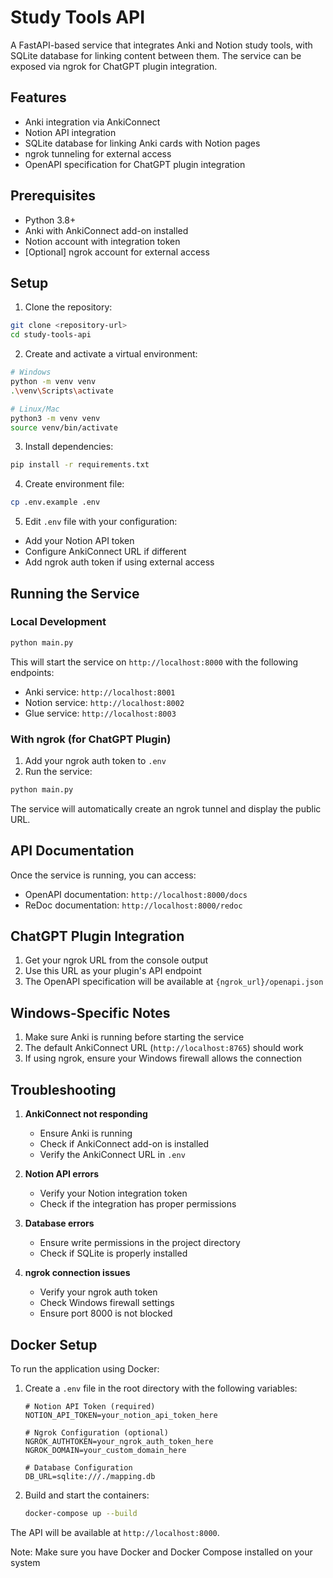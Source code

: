 # Study Tools API

A FastAPI-based service that integrates Anki and Notion study tools, with SQLite database for linking content between them. The service can be exposed via ngrok for ChatGPT plugin integration.

## Features

- Anki integration via AnkiConnect
- Notion API integration
- SQLite database for linking Anki cards with Notion pages
- ngrok tunneling for external access
- OpenAPI specification for ChatGPT plugin integration

## Prerequisites

- Python 3.8+
- Anki with AnkiConnect add-on installed
- Notion account with integration token
- [Optional] ngrok account for external access

## Setup

1. Clone the repository:
```bash
git clone <repository-url>
cd study-tools-api
```

2. Create and activate a virtual environment:
```bash
# Windows
python -m venv venv
.\venv\Scripts\activate

# Linux/Mac
python3 -m venv venv
source venv/bin/activate
```

3. Install dependencies:
```bash
pip install -r requirements.txt
```

4. Create environment file:
```bash
cp .env.example .env
```

5. Edit `.env` file with your configuration:
- Add your Notion API token
- Configure AnkiConnect URL if different
- Add ngrok auth token if using external access

## Running the Service

### Local Development

```bash
python main.py
```

This will start the service on `http://localhost:8000` with the following endpoints:
- Anki service: `http://localhost:8001`
- Notion service: `http://localhost:8002`
- Glue service: `http://localhost:8003`

### With ngrok (for ChatGPT Plugin)

1. Add your ngrok auth token to `.env`
2. Run the service:
```bash
python main.py
```

The service will automatically create an ngrok tunnel and display the public URL.

## API Documentation

Once the service is running, you can access:
- OpenAPI documentation: `http://localhost:8000/docs`
- ReDoc documentation: `http://localhost:8000/redoc`

## ChatGPT Plugin Integration

1. Get your ngrok URL from the console output
2. Use this URL as your plugin's API endpoint
3. The OpenAPI specification will be available at `{ngrok_url}/openapi.json`

## Windows-Specific Notes

1. Make sure Anki is running before starting the service
2. The default AnkiConnect URL (`http://localhost:8765`) should work
3. If using ngrok, ensure your Windows firewall allows the connection

## Troubleshooting

1. **AnkiConnect not responding**
   - Ensure Anki is running
   - Check if AnkiConnect add-on is installed
   - Verify the AnkiConnect URL in `.env`

2. **Notion API errors**
   - Verify your Notion integration token
   - Check if the integration has proper permissions

3. **Database errors**
   - Ensure write permissions in the project directory
   - Check if SQLite is properly installed

4. **ngrok connection issues**
   - Verify your ngrok auth token
   - Check Windows firewall settings
   - Ensure port 8000 is not blocked

## Docker Setup

To run the application using Docker:

1. Create a `.env` file in the root directory with the following variables:
   ```
   # Notion API Token (required)
   NOTION_API_TOKEN=your_notion_api_token_here

   # Ngrok Configuration (optional)
   NGROK_AUTHTOKEN=your_ngrok_auth_token_here
   NGROK_DOMAIN=your_custom_domain_here

   # Database Configuration
   DB_URL=sqlite:///./mapping.db
   ```

2. Build and start the containers:
   ```bash
   docker-compose up --build
   ```

The API will be available at `http://localhost:8000`.

Note: Make sure you have Docker and Docker Compose installed on your system 